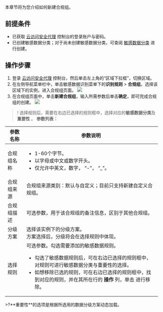 本章节将为您介绍如何新建合规组。
## 前提条件
- 已获取 [云访问安全代理](https://console.cloud.tencent.com/casb) 控制台的登录账户与密码。
- 已创建敏感数据分类；对于尚未创建敏感数据分类，可查阅 [敏感数据分类](https://cloud.tencent.com/document/product/1303/56681) 进行创建。

## 操作步骤
1. 登录 [云访问安全代理](https://console.cloud.tencent.com/casb)  控制台，然后单击左上角的“区域下拉框”，切换区域。
2. 在左侧导航菜单栏中，单击敏感数据识别菜单下的**识别规则** > **合规组**，选择该区域下的实例，进入合规组页面。
![](https://main.qcloudimg.com/raw/77a8c8df01345b6ba00474eb6ff5555d.png)
3. 在合规组页面中，单击**新建合规组**，输入所需参数后单击**确定**，即可完成合规组的创建。
   ![](https://main.qcloudimg.com/raw/8e2871665590f9820ecb3028a7bda2b9.png)
>! 选择规则后，需要在右边已选择的规则框中，选择对应的**敏感数据分类**及**重要性** 。
**参数列表：**
<table>
<thead>
<tr>
<th>参数名称</th>
<th>参数说明</th>
</tr>
</thead>
<tbody><tr>
<td>合规组名称</td>
<td><ul><li> 1-60个字节。 </li><li>以字母或中文或数字开头。 </li><li>仅允许中英文，数字， “-”， “_”。</li></td>
</tr>
<tr>
<td>合规组来源</td>
<td>合规组来源类别：默认与自定义；目前只支持新建自定义合规组。</td>
</tr>
<tr>
<td>合规组描述</td>
<td>可选参数，用于该合规组的备注信息，区别于其他合规组。</td>
</tr>
<tr>
<td>分级方案</td>
<td>选择该实例下的分级方案。<br>方案选择后，分级将会在选择规则中体现。</td>
</tr>
<tr>
<td>选择规则</td>
<td>可选参数。勾选需要添加的敏感数据规则。 <ul><li>勾选了敏感数据规则后，可在右边已选择的规则框中，对规则可进行敏感数据分类与重要性的选择。</li><li>如想移除已选的规则，可在右边已选择的规则框中，找到对应的规则，并在其所在行的 <strong>操作</strong> 列，单击 <img src="https://main.qcloudimg.com/raw/a6233dc6056e101aff7c5c92d9201052.png" alt="">进行移除。</li></td>
</tr>
</tbody></table>
>?**重要性**的选项是根据所选用的数据分级方案动态加载。

